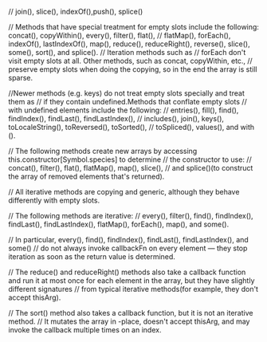 
// join(), slice(), indexOf(),push(), splice()

// Methods that have special treatment for empty slots include the following: concat(), copyWithin(), every(), filter(), flat(),
// flatMap(), forEach(), indexOf(), lastIndexOf(), map(), reduce(), reduceRight(), reverse(), slice(), some(), sort(), and splice().
// Iteration methods such as
// forEach don't visit empty slots at all. Other methods, such as concat, copyWithin, etc.,
//  preserve empty slots when doing the copying, so in the end the array is still sparse.

//Newer methods (e.g. keys) do not treat empty slots specially and treat them as
// if they contain undefined.Methods that conflate empty slots
// with undefined elements include the following:
//  entries(), fill(), find(), findIndex(), findLast(), findLastIndex(),
// includes(), join(), keys(), toLocaleString(), toReversed(), toSorted(),
// toSpliced(), values(), and with ().

// The following methods create new arrays by accessing this.constructor[Symbol.species] to determine
// the constructor to use:
// concat(), filter(), flat(), flatMap(), map(), slice(),
// and splice()(to construct the array of removed elements that's returned).


// All iterative methods are copying and generic, although they behave differently with empty slots.

// The following methods are iterative:
// every(), filter(), find(), findIndex(), findLast(), findLastIndex(), flatMap(), forEach(), map(), and some().

// In particular, every(), find(), findIndex(), findLast(), findLastIndex(), and some()
// do not always invoke callbackFn on every element — they stop iteration as soon as the return value is determined.

// The reduce() and reduceRight() methods also take a callback function and run it at most once for each element in the array, but they have slightly different signatures 
// from typical iterative methods(for example, they don't accept thisArg).

// The sort() method also takes a callback function, but it is not an iterative method. 
// It mutates the array in -place, doesn't accept thisArg, and may invoke the callback multiple times on an index.
